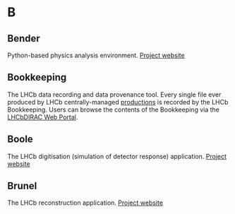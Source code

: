 # B

## Bender

Python-based physics analysis environment. [Project website](http://lhcbdoc.web.cern.ch/lhcbdoc/bender/)

## Bookkeeping

The LHCb data recording and data provenance tool. Every single file ever produced by LHCb centrally-managed [productions](p.md#Productions) is recorded by the LHCb Bookkeeping. Users can browse the contents of the Bookkeeping via the [LHCbDIRAC Web Portal](https://lhcb-portal-dirac.cern.ch/DIRAC/?view=tabs&theme=Grey&url_state=1|*LHCbDIRAC.BookkeepingBrowser.classes.BookkeepingBrowser).

## Boole

The LHCb digitisation (simulation of detector response) application. [Project website](http://cern.ch/LHCb-release-area/DOC/boole/)

## Brunel

The LHCb reconstruction application. [Project website](http://cern.ch/LHCb-release-area/DOC/brunel/)
